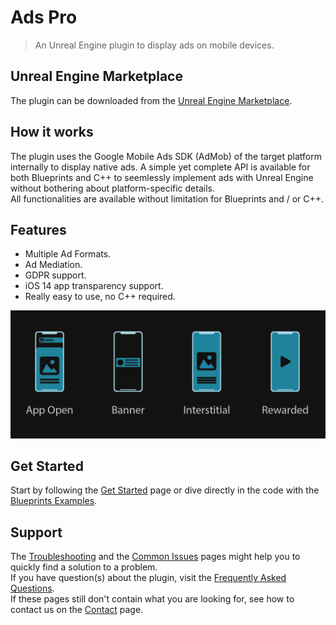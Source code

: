 # Ads Pro

> An Unreal Engine plugin to display ads on mobile devices.

## Unreal Engine Marketplace
The plugin can be downloaded from the [Unreal Engine Marketplace](https://www.unrealengine.com/marketplace/en-US/product/003c2267b99c461d833b3664ee5552ee).

## How it works
The plugin uses the Google Mobile Ads SDK (AdMob) of the target platform internally to display native ads. A simple yet complete API is available for both Blueprints
and C++ to seemlessly implement ads with Unreal Engine without bothering about platform-specific details.  
All functionalities are available without limitation for Blueprints and / or C++.

## Features
- Multiple Ad Formats.
- Ad Mediation.
- GDPR support.
- iOS 14 app transparency support.
- Really easy to use, no C++ required.

<div style="text-align:center">
<img alt="Features" src="_images/Features.png" class="no-shadow"/>
</div>

## Get Started
Start by following the [Get Started](/getstarted) page or dive directly in the code with the [Blueprints Examples](/blueprintexamples).

## Support
The [Troubleshooting](/troubleshooting) and the [Common Issues](/commonissues) pages might help you to quickly find a solution to a problem.  
If you have question(s) about the plugin, visit the [Frequently Asked Questions](/frequentlyaskedquestions).  
If these pages still don't contain what you are looking for, see how to contact us on the [Contact](/contact) page.
 
